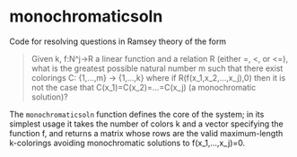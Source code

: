 # monochromaticsoln
Code for resolving questions in Ramsey theory of the form

>Given k, f:N^j->R a linear function and a relation R (either =, <, or <=), 
>what is the greatest possible natural number m such that there exist colorings
>C: {1,...,m} -> {1,...,k} where if R(f(x_1,x_2,...,x_j),0) then it is not the 
>case that C(x_1)=C(x_2)=...=C(x_j) (a monochromatic solution)?

The `monochromaticsoln` function defines the core of the system; in its simplest usage
it takes the number of colors k and a vector specifying the function f, and returns a
matrix whose rows are the valid maximum-length k-colorings avoiding monochromatic
solutions to f(x_1,...,x_j)=0.
